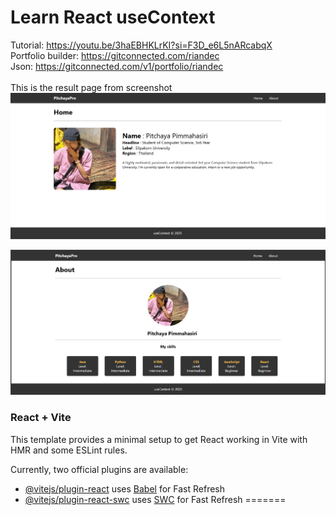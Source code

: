 # Learn React useContext
Tutorial: https://youtu.be/3haEBHKLrKI?si=F3D_e6L5nARcabqX <br>
Portfolio builder: https://gitconnected.com/riandec <br>
Json: https://gitconnected.com/v1/portfolio/riandec <br><br>
This is the result page from screenshot <br>
<img src="img/Screenshot Home.png">

<img src="img/Screenshot About.png">

### React + Vite

This template provides a minimal setup to get React working in Vite with HMR and some ESLint rules.

Currently, two official plugins are available:

- [@vitejs/plugin-react](https://github.com/vitejs/vite-plugin-react/blob/main/packages/plugin-react/README.md) uses [Babel](https://babeljs.io/) for Fast Refresh
- [@vitejs/plugin-react-swc](https://github.com/vitejs/vite-plugin-react-swc) uses [SWC](https://swc.rs/) for Fast Refresh
=======
